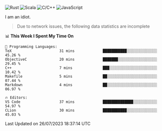 ![Rust](https://img.shields.io/badge/Rust-000000?style=flat-square&logo=rust&logoColor=white)
![Scala](https://img.shields.io/badge/Scala-DC322F?style=flat-square&logo=Scala)
![C/C++](https://img.shields.io/badge/C++-00599c?style=flat-square&logo=C%2B%2B)
![JavaScript](https://img.shields.io/badge/JavaScript-323330?style=flat-square&logo=javascript&logoColor=F7DF1E)

I am an idiot.

> Due to network issues, the following data statistics are incomplete

<!--START_SECTION:waka-->
📊 **This Week I Spent My Time On** 

```text
💬 Programming Languages: 
TeX                      31 mins             ███████████░░░░░░░░░░░░░░   45.26 % 
ObjectiveC               20 mins             ███████░░░░░░░░░░░░░░░░░░   29.45 % 
C++                      7 mins              ███░░░░░░░░░░░░░░░░░░░░░░   10.42 % 
Makefile                 5 mins              ██░░░░░░░░░░░░░░░░░░░░░░░   07.44 % 
Markdown                 4 mins              ██░░░░░░░░░░░░░░░░░░░░░░░   06.97 % 

🔥 Editors: 
VS Code                  37 mins             ██████████████░░░░░░░░░░░   54.97 % 
CLion                    30 mins             ███████████░░░░░░░░░░░░░░   45.03 % 
```


 Last Updated on 26/07/2023 18:37:14 UTC
<!--END_SECTION:waka-->
